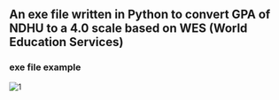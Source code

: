 ## An exe file written in Python to convert GPA of NDHU to a 4.0 scale based on WES (World Education Services)
### exe file example 
![1](https://user-images.githubusercontent.com/79236612/152640427-2321e75b-ae83-42db-b57b-de9a241d33a0.png)
